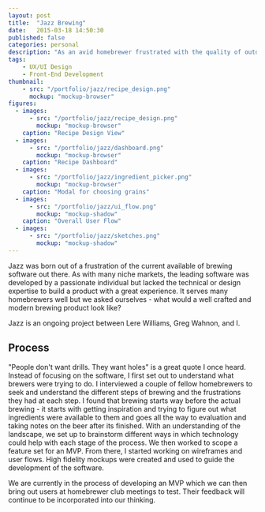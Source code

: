 ```yaml
---
layout: post
title:  "Jazz Brewing"
date:   2015-03-18 14:50:30
published: false
categories: personal
description: "As an avid homebrewer frustrated with the quality of outdated brewing software out there, I set out to reinvent what modern software for brewers could look be."
tags:
    - UX/UI Design
    - Front-End Development
thumbnail: 
    - src: "/portfolio/jazz/recipe_design.png"
      mockup: "mockup-browser"
figures:
  - images:
      - src: "/portfolio/jazz/recipe_design.png"
        mockup: "mockup-browser"
    caption: "Recipe Design View"
  - images:
      - src: "/portfolio/jazz/dashboard.png"
        mockup: "mockup-browser"
    caption: "Recipe Dashboard"
  - images:
      - src: "/portfolio/jazz/ingredient_picker.png"
        mockup: "mockup-browser"
    caption: "Modal for choosing grains"
  - images:
      - src: "/portfolio/jazz/ui_flow.png"
        mockup: "mockup-shadow"
    caption: "Overall User Flow"
  - images:
      - src: "/portfolio/jazz/sketches.png"
        mockup: "mockup-shadow"
---
```


Jazz was born out of a frustration of the current available of brewing software out there. As with many niche markets, the leading software was developed by a passionate individual but lacked the technical or design expertise to build a product with a great experience. It serves many homebrewers well but we asked ourselves - what would a well crafted and modern brewing product look like?

Jazz is an ongoing project between Lere Williams, Greg Wahnon, and I.

## Process
"People don't want drills. They want holes" is a great quote I once heard. Instead of focusing on the software, I first set out to understand what brewers were trying to do. I interviewed a couple of fellow homebrewers to seek and understand the different steps of brewing and the frustrations they had at each step. I found that brewing starts way before the actual brewing - it starts with getting inspiration and trying to figure out what ingredients were available to them and goes all the way to evaluation and taking notes on the beer after its finished. With an understanding of the landscape, we set up to brainstorm different ways in which technology could help with each stage of the process. We then worked to scope a feature set for an MVP. From there, I started working on wireframes and user flows. High fidelity mockups were created and used to guide the development of the software.

We are currently in the process of developing an MVP which we can then bring out users at homebrewer club meetings to test. Their feedback will continue to be incorporated into our thinking.
